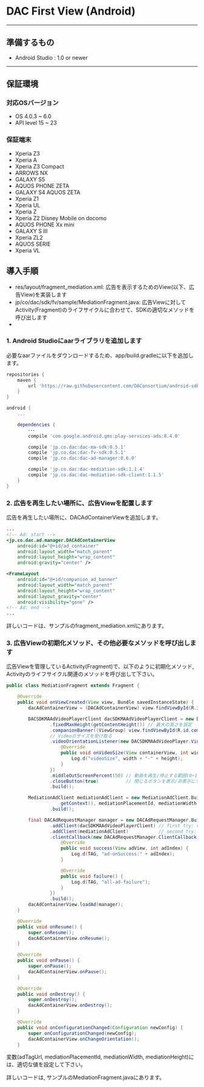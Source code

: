 # DAC First View (Android)

- - -
## 準備するもの
* Android Studio : 1.0 or newer
- - -


## 保証環境

### 対応OSバージョン

- OS  4.0.3 ~ 6.0
- API level 15 ~ 23


### 保証端末

- Xperia Z3
- Xperia A
- Xperia Z3 Compact
- ARROWS NX
- GALAXY S5
- AQUOS PHONE ZETA
- GALAXY S4 AQUOS ZETA
- Xperia Z1
- Xperia UL
- Xperia Z
- Xperia Z2 Disney Mobile on docomo
- AQUOS PHONE Xx mini
- GALAXY S III
- Xperia ZL2
- AQUOS SERIE
- Xperia VL


## 導入手順

- res/layout/fragment_mediation.xml: 広告を表示するためのView(以下、広告View)を実装します
- jp/co/dac/sdk/fv/sample/MediationFragment.java: 広告Viewに対してActivity(Fragment)のライフサイクルに合わせて、SDKの適切なメソッドを呼び出します
-


### 1. Android Studioにaarライブラリを追加します

必要なaarファイルをダウンロードするため、app/build.gradleに以下を追加します。

```gradle
repositories {
    maven {
        url 'https://raw.githubusercontent.com/DAConsortium/android-sdk/master/'
    }
}

android {
    ...

    dependencies {
        ･･･
        compile 'com.google.android.gms:play-services-ads:8.4.0'

        compile 'jp.co.dac:dac-ma-sdk:0.5.1'
        compile 'jp.co.dac:dac-fv-sdk:0.5.1'
        compile 'jp.co.dac:dac-ad-manager:0.6.0'

        compile 'jp.co.dac:dac-mediation-sdk:1.1.4'
        compile 'jp.co.dac:dac-mediation-sdk-client:1.1.5'
    }
}
```


### 2. 広告を再生したい場所に、広告Viewを配置します

広告を再生したい場所に、DACAdContainerViewを追加します。

```xml
...
<!-- Ad: start -->
<jp.co.dac.ad.manager.DACAdContainerView
    android:id="@+id/ad_container"
    android:layout_width="match_parent"
    android:layout_height="wrap_content"
    android:gravity="center" />

<FrameLayout
    android:id="@+id/companion_ad_banner"
    android:layout_width="match_parent"
    android:layout_height="wrap_content"
    android:layout_gravity="center"
    android:visibility="gone" />
<!-- Ad: end -->
...
```

詳しいコードは、サンプルのfragment_mediation.xmlにあります。


### 3. 広告Viewの初期化メソッド、その他必要なメソッドを呼び出します

広告Viewを管理しているActivity(Fragment)で、以下のように初期化メソッド, Activityのライフサイクル関連のメソッドを呼び出して下さい。

```java
public class MediationFragment extends Fragment {

    @Override
    public void onViewCreated(View view, Bundle savedInstanceState) {
        dacAdContainerView = (DACAdContainerView) view.findViewById(R.id.ad_container);

        DACSDKMAAdVideoPlayerClient dacSDKMAAdVideoPlayerClient = new DACSDKMAAdVideoPlayerClient.Builder(getContext(), adTagUrl)
                .fixedMaxHeight(getContentHeight()) // 最大の高さを設定
                .companionBanner((ViewGroup) view.findViewById(R.id.companion_ad_banner)) // 動画の下にバナー広告を表示する
                // Videoのサイズを受け取る
                .videoOrientationListener(new DACSDKMAAdVideoPlayer.VideoOrientationListener() {
                    @Override
                    public void onVideoSize(View containerView, int width, int height) {
                        Log.d("videoSize", width + "-" + height);
                    }
                })
                .middleOutScreenPercent(50) // 動画を再生/停止する範囲(0~100%)を指定
                .closeButton(true)          // 閉じるボタンを表示/非表示にする
                .build();

        MediationAdClient mediationAdClient = new MediationAdClient.Builder(
                    getContext(), mediationPlacementId, mediationWidth, mediationHeight)
                .build();

        final DACAdRequestManager manager = new DACAdRequestManager.Builder()
                .addClient(dacSDKMAAdVideoPlayerClient) // first try: video ad
                .addClient(mediationAdClient)           // second try: mediation(banner) ad
                .clientCallback(new DACAdRequestManager.ClientCallback() {
                    @Override
                    public void success(View adView, int adIndex) {
                        Log.d(TAG, "ad-onSuccess:" + adIndex);
                    }

                    @Override
                    public void failure() {
                        Log.d(TAG, "all-ad-failure");
                    }
                })
                .build();
        dacAdContainerView.loadAd(manager);
    }

    @Override
    public void onResume() {
        super.onResume();
        dacAdContainerView.onResume();
    }

    @Override
    public void onPause() {
        super.onPause();
        dacAdContainerView.onPause();
    }

    @Override
    public void onDestroy() {
        super.onDestroy();
        dacAdContainerView.onDestroy();
    }

    @Override
    public void onConfigurationChanged(Configuration newConfig) {
        super.onConfigurationChanged(newConfig);
        dacAdContainerView.onChangeOrientation();
    }

```

変数(adTagUrl, mediationPlacementId, mediationWidth, mediationHeight)には、適切な値を設定して下さい。

詳しいコードは, サンプルのMediationFragment.javaにあります。
